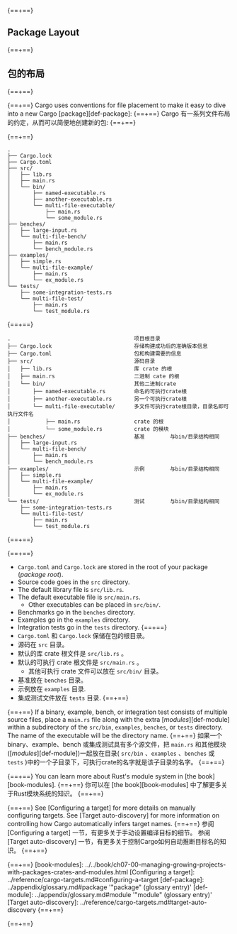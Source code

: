 {==+==}
## Package Layout
{==+==}
## 包的布局
{==+==}

{==+==}
Cargo uses conventions for file placement to make it easy to dive into a new
Cargo [package][def-package]:
{==+==}
Cargo 有一系列文件布局的约定，从而可以简便地创建新的包:
{==+==}

{==+==}
```text
.
├── Cargo.lock
├── Cargo.toml
├── src/
│   ├── lib.rs
│   ├── main.rs
│   └── bin/
│       ├── named-executable.rs
│       ├── another-executable.rs
│       └── multi-file-executable/
│           ├── main.rs
│           └── some_module.rs
├── benches/
│   ├── large-input.rs
│   └── multi-file-bench/
│       ├── main.rs
│       └── bench_module.rs
├── examples/
│   ├── simple.rs
│   └── multi-file-example/
│       ├── main.rs
│       └── ex_module.rs
└── tests/
    ├── some-integration-tests.rs
    └── multi-file-test/
        ├── main.rs
        └── test_module.rs
```
{==+==}
```text
.                                       项目根目录
├── Cargo.lock                          存储构建成功后的准确版本信息
├── Cargo.toml                          包和构建需要的信息
├── src/                                源码目录
│   ├── lib.rs                          库 crate 的根
│   ├── main.rs                         二进制 cate 的根
│   └── bin/                            其他二进制crate
│       ├── named-executable.rs         命名的可执行crate根
│       ├── another-executable.rs       另一个可执行crate根
│       └── multi-file-executable/      多文件可执行crate根目录，目录名即可执行文件名
│           ├── main.rs                 crate 的根
│           └── some_module.rs          crate 的模块
├── benches/                            基准        与bin/目录结构相同
│   ├── large-input.rs                  
│   └── multi-file-bench/               
│       ├── main.rs                     
│       └── bench_module.rs             
├── examples/                           示例        与bin/目录结构相同
│   ├── simple.rs
│   └── multi-file-example/
│       ├── main.rs
│       └── ex_module.rs
└── tests/                              测试        与bin/目录结构相同
    ├── some-integration-tests.rs
    └── multi-file-test/
        ├── main.rs
        └── test_module.rs
```
{==+==}


{==+==}
* `Cargo.toml` and `Cargo.lock` are stored in the root of your package (*package
  root*).
* Source code goes in the `src` directory.
* The default library file is `src/lib.rs`.
* The default executable file is `src/main.rs`.
    * Other executables can be placed in `src/bin/`.
* Benchmarks go in the `benches` directory.
* Examples go in the `examples` directory.
* Integration tests go in the `tests` directory.
{==+==}
*  `Cargo.toml` 和 `Cargo.lock` 保储在包的根目录。
* 源码在 `src` 目录。
* 默认的库 crate 根文件是 `src/lib.rs` 。
* 默认的可执行 crate 根文件是 `src/main.rs` 。
    * 其他可执行 crate 文件可以放在 `src/bin/` 目录。
* 基准放在 `benches` 目录。
* 示例放在 `examples` 目录.
* 集成测试文件放在 `tests` 目录.
{==+==}


{==+==}
If a binary, example, bench, or integration test consists of multiple source
files, place a `main.rs` file along with the extra [*modules*][def-module]
within a subdirectory of the `src/bin`, `examples`, `benches`, or `tests`
directory. The name of the executable will be the directory name.
{==+==}
如果一个binary、example、bench 或集成测试具有多个源文件，把 `main.rs` 和其他模块([*modules*][def-module])一起放在目录( `src/bin` 、`examples` 、`benches` 或 `tests` )中的一个子目录下，可执行crate的名字就是该子目录的名字。
{==+==}


{==+==}
You can learn more about Rust's module system in [the book][book-modules].
{==+==}
你可以在 [the book][book-modules] 中了解更多关于Rust模块系统的知识。
{==+==}


{==+==}
See [Configuring a target] for more details on manually configuring targets.
See [Target auto-discovery] for more information on controlling how Cargo
automatically infers target names.
{==+==}
参阅 [Configuring a target] 一节，有更多关于手动设置编译目标的细节。
参阅 [Target auto-discovery] 一节，有更多关于控制Cargo如何自动推断目标名的知识。
{==+==}


{==+==}
[book-modules]: ../../book/ch07-00-managing-growing-projects-with-packages-crates-and-modules.html
[Configuring a target]: ../reference/cargo-targets.md#configuring-a-target
[def-package]:           ../appendix/glossary.md#package          '"package" (glossary entry)'
[def-module]:            ../appendix/glossary.md#module           '"module" (glossary entry)'
[Target auto-discovery]: ../reference/cargo-targets.md#target-auto-discovery
{==+==}

{==+==}
